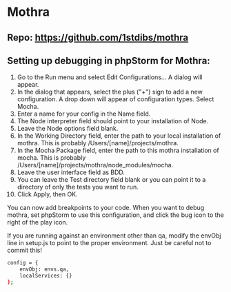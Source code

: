 # Mothra

## Repo: https://github.com/1stdibs/mothra

## Setting up debugging in phpStorm for Mothra:

1. Go to the Run menu and select Edit Configurations... A dialog will appear.
2. In the dialog that appears, select the plus ("+") sign to add a new configuration. A drop down will appear of configuration types. Select Mocha.
3. Enter a name for your config in the Name field.
4. The Node interpreter field should point to your installation of Node.
5. Leave the Node options field blank.
6. In the Working Directory field, enter the path to your local installation of mothra. This is probably /Users/[name]/projects/mothra.
7. In the Mocha Package field, enter the path to this mothra installation of mocha. This is probably /Users/[name]/projects/mothra/node_modules/mocha.
8. Leave the user interface field as BDD.
9. You can leave the Test directory field blank or you can point it to a directory of only the tests you want to run.
10. Click Apply, then OK.

You can now add breakpoints to your code. When you want to debug mothra, set phpStorm to use this configuration, and click the bug icon to the right of the play icon.

If you are running against an environment other than qa, modify the envObj line in setup.js to point to the proper environment. Just be careful not to commit this!

```sh
config = {
    envObj: envs.qa,
    localServices: {}
};
```